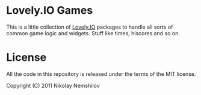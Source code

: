 # Lovely.IO Games

This is a little collection of [Lovely.IO](http://lovely.io) packages
to handle all sorts of common game logic and widgets. Stuff like times,
hiscores and so on.


# License

All the code in this repository is released under the terms of the MIT
license.

Copyright (C) 2011 Nikolay Nemshilov